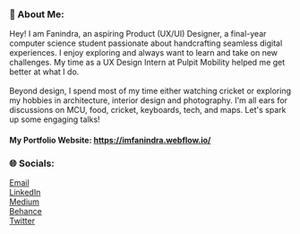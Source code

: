 ### 💫 About Me:
Hey! I am Fanindra, an aspiring Product (UX/UI) Designer, a final-year computer science student passionate about handcrafting seamless digital experiences. I enjoy exploring and always want to learn and take on new challenges. My time as a UX Design Intern at Pulpit Mobility helped me get better at what I do.<br><br>Beyond design, I spend most of my time either watching cricket or exploring my hobbies in architecture, interior design and photography. I'm all ears for discussions on MCU, food, cricket, keyboards, tech, and maps. Let's spark up some engaging talks!

#### My Portfolio Website: https://imfanindra.webflow.io/

### 🌐 Socials:
[Email](mailto:imfanindra@gmail.com)<br>
[LinkedIn](https://linkedin.com/in/fanindra-m)<br>
[Medium](https://medium.com/@imfanindra)<br>
[Behance](https://www.behance.net/imfanindra)<br>
[Twitter](https://twitter.com/imfanindra)
